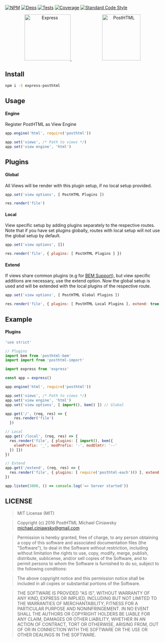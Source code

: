 [![NPM][npm]][npm-url]
[![Deps][deps]][deps-url]
[![Tests][travis]][travis-url]
[![Coverage][cover]][cover-url]
[![Standard Code Style][style]][style-url]

<div align="center">
  <a href="https://expressjs.com" style="margin-right: 100px">
    <img width="150" height="150" title="Express" src="https://worldvectorlogo.com/logos/express-109.svg">
  </a>
  <img width="125" height="150" title="PostHTML" src="http://posthtml.github.io/posthtml/logo.svg">
</div>

## Install

```bash
npm i -S express-posthtml
```

## Usage
#### Engine

Register PostHTML as View Engine

```javascript
app.engine('html', require('posthtml'))

app.set('views', /* Path to views */)
app.set('view engine', 'html')
```

## Plugins
#### Global

All Views will be render with this plugin setup, if no local setup provided.

```js
app.set('view options', [ PostHTML Plugins ])
```

```js
res.render('file')
```

#### Local

View specific setup by adding plugins separately to the respective routes. Note that if you have set plugins globally, routes with local setup will not use the global setup by default.

```js
app.set('view options', [])
```

```js
res.render('file', { plugins: [ PostHTML Plugins ] })
```

#### Extend

If views share common plugins (e.g for [BEM Support][bem]), but view specific additions are necessary, use the extend option. Now the global setup is used and will be extended with the local plugins of the respective route.

[bem]: https://github.com/rajdee/posthtml-bem

```js
app.set('view options', [ PostHTML Global Plugins ])
```

```js
res.render('file', { plugins: [ PostHTML Local Plugins ], extend: true })
```

## Example
#### Plugins

```js
'use strict'

// Plugins
import bem from 'posthtml-bem'
import import from 'posthtml-import'

import express from 'express'

const app = express()

app.engine('html', require('posthtml'))

app.set('views', /* Path to views */)
app.set('view engine', 'html')
app.set('view options', [ import(), bem() ]) // Global

app.get('/', (req, res) => {
    res.render('file')
  })

// Local
app.get('/local', (req, res) => {
  res.render('file', { plugins: [ import(), bem({
    elemPrefix: '_', modPrefix: '-', modDlmtr: '--'
  }) ]})
})

// Extend
app.get('/extend', (req, res) => {
  res.render('file', { plugins: [ require('posthtml-each')() ], extend: true })
})

app.listen(3000, () => console.log('=> Server started'))
```

## LICENSE

> MIT License (MIT)

> Copyright (c) 2016 PostHTML Michael Ciniawsky <michael.ciniawsky@gmail.com>

> Permission is hereby granted, free of charge, to any person obtaining a copy
of this software and associated documentation files (the "Software"), to deal
in the Software without restriction, including without limitation the rights
to use, copy, modify, merge, publish, distribute, sublicense, and/or sell
copies of the Software, and to permit persons to whom the Software is
furnished to do so, subject to the following conditions:

> The above copyright notice and this permission notice shall be included in all
copies or substantial portions of the Software.

> THE SOFTWARE IS PROVIDED "AS IS", WITHOUT WARRANTY OF ANY KIND, EXPRESS OR
IMPLIED, INCLUDING BUT NOT LIMITED TO THE WARRANTIES OF MERCHANTABILITY,
FITNESS FOR A PARTICULAR PURPOSE AND NONINFRINGEMENT. IN NO EVENT SHALL THE
AUTHORS OR COPYRIGHT HOLDERS BE LIABLE FOR ANY CLAIM, DAMAGES OR OTHER
LIABILITY, WHETHER IN AN ACTION OF CONTRACT, TORT OR OTHERWISE, ARISING FROM,
OUT OF OR IN CONNECTION WITH THE SOFTWARE OR THE USE OR OTHER DEALINGS IN THE
SOFTWARE.

[npm]: https://img.shields.io/npm/v/express-posthtml.svg
[npm-url]: https://npmjs.com/package/express-posthtml

[deps]: https://david-dm.org/posthtml/express-posthtml.svg
[deps-url]: https://david-dm.org/posthtml/express-posthtml

[style]: https://img.shields.io/badge/code%20style-standard-yellow.svg
[style-url]: http://standardjs.com/

[travis]: http://img.shields.io/travis/posthtml/express-posthtml.svg
[travis-url]: https://travis-ci.org/posthtml/express-posthtml

[cover]: https://coveralls.io/repos/github/posthtml/express-posthtml/badge.svg?branch=master
[cover-url]: https://coveralls.io/github/posthtml/express-posthtml?branch=master
